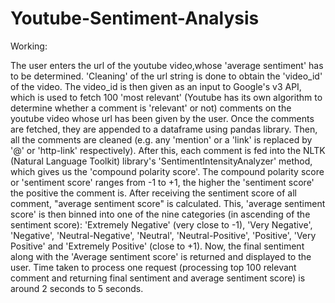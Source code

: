 # Youtube-Sentiment-Analysis
Working:

The user enters the url of the youtube video,whose 'average sentiment' has to be determined.
'Cleaning' of the url string is done to obtain the 'video_id' of the video.
The video_id is then given as an input to Google's v3 API, which is used to fetch 100 'most relevant' (Youtube has its own algorithm to determine whether a comment is 'relevant' or not) comments on the youtube video whose url has been given by the user.
Once the comments are fetched, they are appended to a dataframe using pandas library.
Then, all the comments are cleaned (e.g. any 'mention' or a 'link' is replaced by '@' or 'http-link' respectively).
After this, each comment is fed into the NLTK (Natural Language Toolkit) library's 'SentimentIntensityAnalyzer' method, which gives us the 'compound polarity score'. The compound polarity score or 'sentiment score' ranges from -1 to +1, the higher the 'sentiment score' the positive the comment is.
After receiving the sentiment score of all comment, "average sentiment score" is calculated.
This, 'average sentiment score' is then binned into one of the nine categories (in ascending of the sentiment score): 'Extremely Negative' (very close to -1), 'Very Negative', 'Negative', 'Neutral-Negative', 'Neutral', 'Neutral-Positive', 'Positive', 'Very Positive' and 'Extremely Positive' (close to +1). Now, the final sentiment along with the 'Average sentiment score' is returned and displayed to the user.
Time taken to process one request (processing top 100 relevant comment and returning final sentiment and average sentiment score) is around 2 seconds to 5 seconds.
